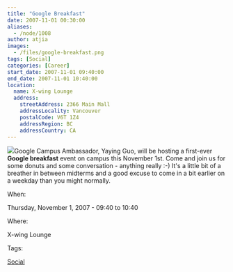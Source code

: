 ```yaml
---
title: "Google Breakfast"
date: 2007-11-01 00:30:00
aliases:
  - /node/1008
author: atjia
images:
  - /files/google-breakfast.png
tags: [Social]
categories: [Career]
start_date: 2007-11-01 09:40:00
end_date: 2007-11-01 10:40:00
location:
  name: X-wing Lounge
  address:
    streetAddress: 2366 Main Mall
    addressLocality: Vancouver
    postalCode: V6T 1Z4
    addressRegion: BC
    addressCountry: CA
---
```


![](/files/google-breakfast.png)Google Campus Ambassador, Yaying Guo, will be hosting a first-ever **Google breakfast** event on campus this November 1st. Come and join us for some donuts and some conversation - anything really :-) It's a little bit of a breather in between midterms and a good excuse to come in a bit earlier on a weekday than you might normally.

When:

Thursday, November 1, 2007 - 09:40 to 10:40

Where:

X-wing Lounge

Tags:

[Social](/social)
